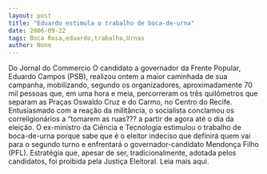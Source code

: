 ```yaml
---
layout: post
title: "Eduardo estimula o trabalho de boca-de-urna"
date: 2006-09-22
tags: Boca Rosa,eduardo,trabalho,Urnas
author: None
---
```

Do Jornal do Commercio
O candidato a governador da Frente Popular, Eduardo Campos (PSB), realizou ontem a maior caminhada de sua campanha, mobilizando, segundo os organizadores, aproximadamente 70 mil pessoas que, em uma hora e meia, percorreram os três quilômetros que separam as Praças Oswaldo Cruz e do Carmo, no Centro do Recife. 
Entusiasmado com a reação da militância, o socialista conclamou os correligionários a “tomarem as ruas??? a partir de agora até o dia da eleição. 
O ex-ministro da Ciência e Tecnologia estimulou o trabalho de boca-de-urna porque sabe que é o eleitor indeciso que definirá quem vai para o segundo turno e enfrentará o governador-candidato Mendonça Filho (PFL). Estratégia que, apesar de ser, tradicionalmente, adotada pelos candidatos, foi proibida pela Justiça Eleitoral.
Leia mais aqui. 